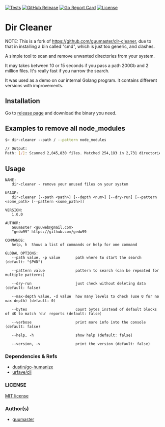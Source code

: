 [![Tests](https://img.shields.io/github/workflow/status/guumaster/dir-cleaner/Test)](https://github.com/guumaster/dir-cleaner/actions?query=workflow%3ATest)
[![GitHub Release](https://img.shields.io/github/release/guumaster/dir-cleaner.svg?logo=github&labelColor=262b30)](https://github.com/guumaster/dir-cleaner/releases)
[![Go Report Card](https://goreportcard.com/badge/github.com/guumaster/dir-cleaner)](https://goreportcard.com/report/github.com/guumaster/dir-cleaner)
[![License](https://img.shields.io/github/license/guumaster/dir-cleaner)](https://github.com/guumaster/dir-cleaner/LICENSE)
# Dir Cleaner

NOTE: This is a fork of https://github.com/guumaster/dir-cleaner, due to that in installing a bin called "cmd", which is just too generic, and clashes.

A simple tool to scan and remove unwanted directories from your system.

It may takes between 10 or 15 seconds if you pass a path 200Gb and 2 million files. It's really fast if you narrow the search.

It was used as a demo on our internal Golang program. It contains different versions with improvements.


## Installation

Go to [release page](https://github.com/guumaster/dir-cleaner/releases) and download the binary you need.


## Examples to remove all node_modules

```bash
$> dir-cleaner --path / --pattern node_modules

// Output:
Path: [/]: Scanned 2,045,830 files. Matched 254,183 in 2,731 directories. [1.9 GB]
```


## Usage

	NAME:
	   dir-cleaner - remove your unused files on your system

	USAGE:
	   dir-cleaner [--path <path>] [--depth <num>] [--dry-run] [--pattern <some_path> [--pattern <some_path>]]

	VERSION:
	   1.0.0

	AUTHOR:
	   Guumaster <guuweb@gmail.com>
	   "gedw99" https://github.com/gedw99

	COMMANDS:
	   help, h  Shows a list of commands or help for one command

	GLOBAL OPTIONS:
	   --path value, -p value       path where to start the search (default: "$PWD")

       --pattern value              pattern to search (can be repeated for multiple patterns)

	   --dry-run                    just check without deleting data (default: false)

	   --max-depth value, -d value  how many levels to check (use 0 for no max depth) (default: 0)

	   --bytes                      count bytes instead of default blocks of 4K to match 'du' reports (default: false)

	   --verbose                    print more info into the console (default: false)

	   --help, -h                   show help (default: false)

	   --version, -v                print the version (default: false)


### Dependencies & Refs
  * [dustin/go-humanize](https://github.com/dustin/go-humanize)
  * [urfave/cli](https://github.com/urfave/cli)


### LICENSE

 [MIT license](LICENSE)


### Author(s)

* [guumaster](https://github.com/guumaster)


